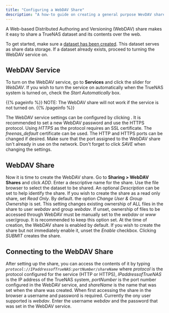 ```yaml
---
title: "Configuring a WebDAV Share"
description: "A how-to guide on creating a general purpose WevDAV share."
---
```


A Web-based Distributed Authoring and Versioning (WebDAV) share makes it easy to share a TrueNAS dataset and its contents over the web.

To get started, make sure a <a href="/hub/initial-setup/storage/datasets">dataset has been created</a>. This dataset serves as share data storage. If a dataset already exists, proceed to turning the WebDAV service on.

## WebDAV Service

To turn on the WebDAV service, go to **Services** and click the slider for *WebDAV*. If you wish to turn the service on automatically when the TrueNAS system is turned on, check the *Start Automatically* box.

{{\% pageinfo %}}
NOTE: The WebDAV share will not work if the service is not turned on.
{{\% /pageinfo %}}

The WebDAV service settings can be configured by clicking <i class="fas fa-pen" aria-hidden="true" title="Pen"></i>. It is recommended to set a new WebDAV password and use the HTTPS protocol. Using *HTTPS* as the protocol requires an SSL certificate. The *freenas_default* certificate can be used. The HTTP and HTTPS ports can be changed if desired. Make sure that the port assigned to the WebDAV share isn't already in use on the network. Don't forget to click *SAVE* when changing the settings.

## WebDAV Share

Now it is time to create the WebDAV share. Go to **Sharing > WebDAV Shares** and click *ADD*. Enter a descriptive name for the share. Use the file browser to select the dataset to be shared. An optional *Description* can be set to help identify the share. If you wish to create the share as a read only share, set *Read Only*. By default. the option *Change User & Group Ownership* is set. This setting changes existing ownership of ALL files in the share to user *webdav* and group *webdav*. If unset, ownership of files to be accessed through WebDAV must be manually set to the *webdav* or *www* user/group. It is recommended to keep this option set. At the time of creation, the WebDAV share is enabled by default. If you wish to create the share but not immediately enable it, unset the *Enable* checkbox. Clicking *SUBMIT* creates the share.

## Connecting to the WebDAV Share

After setting up the share, you can access the contents of it by typing <code><i>protocol</i>://<i>IPaddressofTrueNAS</i>:<i>portNumber</i>/<i>shareName</i></code> where *protocol* is the protocol configured for the service (HTTP or HTTPS), *IPaddressofTrueNAS* is the IP address of the TrueNAS system, *portNumber* is the port number configured in the WebDAV service, and *shareName* is the name that was set when the share was created. When first accessing the share in the browser a username and password is required. Currently the ony user supported is *webdav*. Enter the username *webdav* and the password that was set in the WebDAV service.
